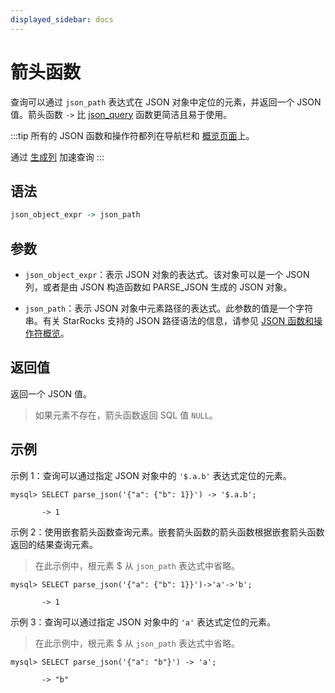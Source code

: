 ```yaml
---
displayed_sidebar: docs
---
```


# 箭头函数

查询可以通过 `json_path` 表达式在 JSON 对象中定位的元素，并返回一个 JSON 值。箭头函数 `->` 比 [json_query](json_query.md) 函数更简洁且易于使用。

:::tip
所有的 JSON 函数和操作符都列在导航栏和 [概览页面](../overview-of-json-functions-and-operators.md)上。

通过 [生成列](../../../sql-statements/generated_columns.md) 加速查询
:::

## 语法

```Haskell
json_object_expr -> json_path
```

## 参数

- `json_object_expr`：表示 JSON 对象的表达式。该对象可以是一个 JSON 列，或者是由 JSON 构造函数如 PARSE_JSON 生成的 JSON 对象。

- `json_path`：表示 JSON 对象中元素路径的表达式。此参数的值是一个字符串。有关 StarRocks 支持的 JSON 路径语法的信息，请参见 [JSON 函数和操作符概览](../overview-of-json-functions-and-operators.md)。

## 返回值

返回一个 JSON 值。

> 如果元素不存在，箭头函数返回 SQL 值 `NULL`。

## 示例

示例 1：查询可以通过指定 JSON 对象中的 `'$.a.b'` 表达式定位的元素。

```plaintext
mysql> SELECT parse_json('{"a": {"b": 1}}') -> '$.a.b';

       -> 1
```

示例 2：使用嵌套箭头函数查询元素。嵌套箭头函数的箭头函数根据嵌套箭头函数返回的结果查询元素。

> 在此示例中，根元素 $ 从 `json_path` 表达式中省略。

```plaintext
mysql> SELECT parse_json('{"a": {"b": 1}}')->'a'->'b';

       -> 1
```

示例 3：查询可以通过指定 JSON 对象中的 `'a'` 表达式定位的元素。

> 在此示例中，根元素 $ 从 `json_path` 表达式中省略。

```plaintext
mysql> SELECT parse_json('{"a": "b"}') -> 'a';

       -> "b"
```
